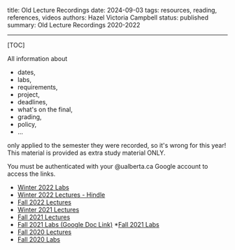 title: Old Lecture Recordings
date: 2024-09-03
tags: resources, reading, references, videos
authors: Hazel Victoria Campbell
status: published
summary: Old Lecture Recordings 2020-2022

----

[TOC]

<aside class="warning" role="paragraph">
All information about 
<ul>
    <li>dates,</li>
    <li>labs,</li>
    <li>requirements,</li>
    <li>project,</li>
    <li>deadlines,</li>
    <li>what's on the final,</li>
    <li>grading,</li>
    <li>policy,</li>
    <li>...</li>
</ul>
only applied to the semester they were recorded, so it's wrong for this year!
This material is provided as extra study material ONLY.
</aside>

You must be authenticated with your @ualberta.ca Google account to access the links.

* [Winter 2022 Labs](https://drive.google.com/drive/folders/109xOY3KrpAWL65nvRynCtqtVFxBS1OYD?usp=sharing)
* [Winter 2022 Lectures - Hindle](https://ualberta.yuja.com/V/PlayList?node=5978106&a=145710921)
* [Fall 2022 Lectures](https://docs.google.com/document/d/1isx26hd_oihDgiauv_IyfuRRsN6qMJ5IJpoxVoa8Vdk/edit?usp=sharing)
* [Winter 2021 Lectures](https://ualberta.yuja.com/V/PlayList?node=5978106&a=145710921)
* [Fall 2021 Lectures](https://docs.google.com/document/d/1pff1pFhtF-H2EmY4V0azfTN0E81ESHAuNsVaJMuGgSw/edit?usp=sharing)
* [Fall 2021 Labs (Google Doc Link)](https://docs.google.com/document/d/1rr7ptZtb7CiAOOjajyq_VTNXxF9ty5W81YaGcPyVL2s/edit?usp=sharing)
*[Fall 2021 Labs](({filename}../archive/2021_Fall_Lab_Recordings.md))
* [Fall 2020 Lectures](https://docs.google.com/document/d/1wjBVtsqbt48LU0ddDTcRaRBUNE-j4PHutx8z7AMBQ_k/edit?usp=sharing)
* [Fall 2020 Labs](https://docs.google.com/document/d/1Oqy_YPqsctJzYU9kLt0GamkoMiqJ5_si-ZS-6us9SCM/edit?usp=sharing)